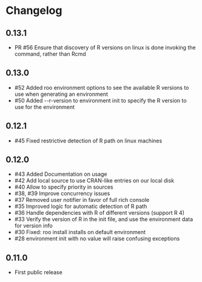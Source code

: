 # Changelog

## 0.13.1

- PR #56 Ensure that discovery of R versions on linux is done invoking the command, rather than Rcmd

## 0.13.0

- #52 Added roo environment options to see the available R versions to use when generating an environment
- #50 Added --r-version to environment init to specify the R version to use for the environment


## 0.12.1

- #45 Fixed restrictive detection of R path on linux machines

## 0.12.0

- #43 Added Documentation on usage
- #42 Add local source to use CRAN-like entries on our local disk
- #40 Allow to specify priority in sources
- #38, #39 Improve concurrency issues
- #37 Removed user notifier in favor of full rich console
- #35 Improved logic for automatic detection of R path
- #36 Handle dependencies with R of different versions (support R 4)
- #33 Verify the version of R in the init file, and use the environment data for version info
- #30 Fixed: roo install installs on default environment
- #28 environment init with no value will raise confusing exceptions

## 0.11.0

- First public release
